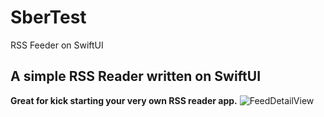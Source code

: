 # SberTest
RSS Feeder on SwiftUI
<h2> A simple RSS Reader written on SwiftUI </h2>

<strong>Great for kick starting your very own RSS reader app.</strong>
![FeedDetailView](https://github.com/DM1TRYM/SberTest/blob/main/SberTest/Preview%20Content/Preview%20Assets.xcassets/FeedDetailView.png?raw=true)
